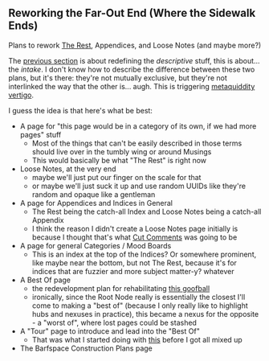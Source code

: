 ## Reworking the Far-Out End (Where the Sidewalk Ends)

Plans to rework [The Rest][], Appendices, and Loose Notes (and maybe more?)

The [previous section][TOTNE] is about redefining the *descriptive* stuff, this is about... the *intake*. I don't know how to describe the difference between these two plans, but it's there: they're not mutually exclusive, but they're not interlinked the way that the other is... augh. This is triggering [metaquiddity vertigo][].

[TOTNE]: vqf81-6650g-8ka3r-k582q-b2vnh

I guess the idea is that here's what be best:

- A page for "this page would be in a category of its own, if we had more pages" stuff
  - Most of the things that can't be easily described in those terms should live over in the tumbly wing or around Musings
  - This would basically be what "The Rest" is right now
- Loose Notes, at the very end
  - maybe we'll just put our finger on the scale for that
  - or maybe we'll just suck it up and use random UUIDs like they're random and opaque like a gentleman
- A page for Appendices and Indices in General
  - The Rest being the catch-all Index and Loose Notes being a catch-all Appendix
  - I think the reason I didn't create a Loose Notes page initially is because I thought that's what [Cut Comments][] was going to be
- A page for general Categories / Mood Boards
  - This is an index at the top of the Indices? Or somewhere prominent, like maybe near the bottom, but not The Rest, because it's for indices that are fuzzier and more subject matter-y? whatever
- A Best Of page
  - the redevelopment plan for rehabilitating [this goofball][bofa]
  - ironically, since the Root Node really is essentially the closest I'll come to making a "best of" (because I only really like to highlight hubs and nexuses in practice), this became a nexus for the opposite - a "worst of", where lost pages could be stashed
- A "Tour" page to introduce and lead into the "Best Of"
  - That was what I started doing with [this][not-ln] before I got all mixed up
- The Barfspace Construction Plans page

[The Rest]: zm3hn-4w3ee-rw89h-nef0e-7t122
[bofa]: 9bfk2-zm2y8-j194c-f6t8v-6fbnf
[metaquiddity vertigo]: 7vrfz-hc1hv-1pbx4-0ahfb-eq1wr
[not-ln]: 8d6x8-adhdp-a49jv-xaybn-zyagf
[Cut Comments]: sjyy7-q6fdr-gf9cd-7csfp-wd8pf
